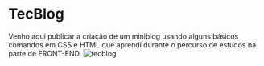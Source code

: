 # TecBlog
Venho aqui publicar a criação de um miniblog usando alguns básicos comandos em CSS e HTML que aprendi durante o percurso de estudos na parte de FRONT-END.
![tecblog](https://user-images.githubusercontent.com/59569208/111883443-6ffb3580-89cc-11eb-917a-ed4997a72338.jpg)
